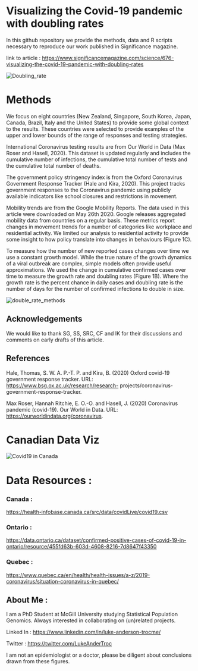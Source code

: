 # Visualizing the Covid-19 pandemic with doubling rates

In this github repository we provide the methods, data and R scripts necessary to reproduce our work published in Significance magazine.

link to article : https://www.significancemagazine.com/science/676-visualizing-the-covid-19-pandemic-with-doubling-rates

![Doubling_rate](https://github.com/LukeAndersonTrocme/covid19-doubling-rates/blob/master/figures/figure1.jpg?raw=true)

# Methods 

We focus on eight countries (New Zealand, Singapore, South Korea, Japan, Canada, Brazil, Italy and the United States) to provide some global context to the results. These countries were selected to provide examples of the upper and lower bounds of the range of responses and testing strategies. 

International Coronavirus testing results are from Our World in Data (Max Roser and Hasell, 2020). This dataset is updated regularly and includes the cumulative number of infections, the cumulative total number of tests and the cumulative total number of deaths. 

The government policy stringency index is from the Oxford Coronavirus Government Response Tracker (Hale and Kira, 2020). This project tracks government responses to the Coronavirus pandemic using publicly available indicators like school closures and restrictions in movement. 

Mobility trends are from the Google Mobility Reports. The data used in this article were downloaded on May 26th 2020. Google releases aggregated mobility data from countries on a regular basis. These metrics report changes in movement trends for a number of categories like workplace and residential activity. We limited our analysis to residential activity to provide some insight to how policy translate into changes in behaviours (Figure 1C). 

To measure how the number of new reported cases changes over time we use a constant growth model. While the true nature of the growth dynamics of a viral outbreak are complex, simple models often provide useful approximations. We used the change in cumulative confirmed cases over time to measure the growth rate and doubling rates (Figure 1B). Where the growth rate is the percent chance in daily cases and doubling rate is the number of days for the number of confirmed infections to double in size. 

![double_rate_methods](https://github.com/LukeAndersonTrocme/covid19-doubling-rates/blob/master/figures/dt_methods.png?raw=true)

## Acknowledgements 

We would like to thank SG, SS, SRC, CF and IK for their discussions and comments on early drafts of this article. 


## References

Hale, Thomas, S. W. A. P.-T. P. and Kira, B. (2020) Oxford covid-19 government response tracker. URL: https://www.bsg.ox.ac.uk/research/research- projects/coronavirus-government-response-tracker. 

Max Roser, Hannah Ritchie, E. O.-O. and Hasell, J. (2020) Coronavirus pandemic (covid-19). Our World in Data. URL: https://ourworldindata.org/coronavirus. 


# Canadian Data Viz 

![Covid19 in Canada](https://github.com/LukeAndersonTrocme/covid19-doubling-rates/blob/master/figures/Ontario_Covid_April-22-2020_summary.jpg?raw=true)

# Data Resources : 

### Canada : 
https://health-infobase.canada.ca/src/data/covidLive/covid19.csv

### Ontario :
https://data.ontario.ca/dataset/confirmed-positive-cases-of-covid-19-in-ontario/resource/455fd63b-603d-4608-8216-7d8647f43350

### Quebec : 
https://www.quebec.ca/en/health/health-issues/a-z/2019-coronavirus/situation-coronavirus-in-quebec/

## About Me :
I am a PhD Student at McGill University studying Statistical Population Genomics. Always interested in collaborating on (un)related projects.

Linked In : https://www.linkedin.com/in/luke-anderson-trocme/

Twitter : https://twitter.com/LukeAnderTroc

I am not an epidemiologist or a doctor, please be diligent about conclusions drawn from these figures.

